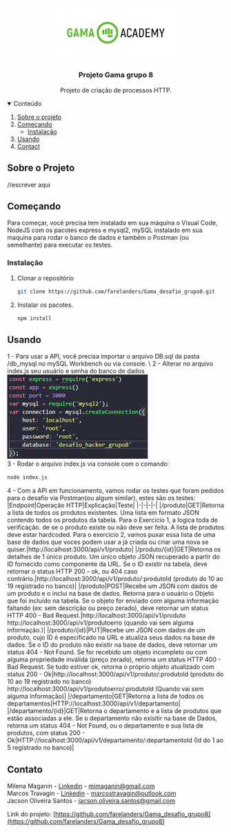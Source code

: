 <div align=center><img src='./imgpaste/gamalogo.png' width='300'></div>

  <h3 align="center">Projeto Gama grupo 8</h3>

  <p align="center">
    Projeto de criação de processos HTTP.
 

<details open="open">
  <summary>Conteúdo</summary>
  <ol>
    <li>
      <a href="#sobre-o-projeto">Sobre o projeto</a>
    </li>
    <li>
      <a href="#começando">Começando</a>
      <ul>
        <li><a href="#instalação">Instalação</a></li>
      </ul>
    </li>
    <li><a href="#usando">Usando</a></li>
    <li><a href="#contato">Contact</a></li>
  </ol>
</details>



## Sobre o Projeto

//escrever aqui

## Começando

Para começar, você precisa tem instalado em sua máquina o Visual Code, NodeJS com os pacotes express e mysql2, mySQL instalado em sua maquina para rodar o banco de dados e também o Postman (ou semelhante) para executar os testes.

### Instalação

1. Clonar o repositório
   ```sh
   git clone https://github.com/farelanders/Gama_desafio_grupo8.git
   ```
2. Instalar os pacotes.
   ```sh
   npm install
   ```
## Usando

1 - Para usar a API, você precisa importar o arquivo DB.sql da pasta /db_mysql no mySQL Workbench ou via console. \ 
2 - Alterar no arquivo index.js seu usuário e senha do banco de dados
<img src='./imgpaste/2021-06-03-14-42-26.png'> \
3 - Rodar o arquivo index.js via console com o comando:
   ```sh
   node index.js
   ```
4 - Com a API em funcionamento, vamos rodar os testes que foram pedidos para o desafio via Postman(ou algum similar), estes são os testes:
|Endpoint|Operação HTTP|Explicação|Teste|
|-|-|-|-|
|/produto|GET|Retorna a lista de todos os produtos existentes. Uma lista em formato JSON contendo todos os produtos da tabela.  Para o Exercicio 1, a logica toda de verificação. de se o produto existe ou não deve ser feita. A lista de produtos deve estar hardcoded. Para o exercicio 2, vamos puxar essa lista de uma base de dados que voces podem usar a já criada ou criar uma nova se quiser.|http://localhost:3000/api/v1/produto|
|/produto/{id}|GET|Retorna os detalhes de 1 único produto. Um único objeto JSON recuperado a partir do ID fornecido como componente da URL. Se o ID existir na tabela, deve retornar o status HTTP 200 - ok, ou 404 caso contrário.|http://localhost:3000/api/v1/produto/:produtoId (produto do 10 ao 19 registrado no banco)|
|/produto|POST|Recebe um JSON com dados de um produto e o inclui na base de dados. Retorna para o usuário o Objeto que foi incluído na tabela. Se o objeto for enviado com alguma informação faltando (ex: sem descrição ou preço zerado), deve retornar um status HTTP 400 - Bad Request.|http://localhost:3000/api/v1/produto  http://localhost:3000/api/v1/produtoerro (quando vai sem alguma informação.)|
|/produto/{id}|PUT|Recebe um JSON com dados de um produto, cujo ID é especificado na URL e atualiza seus dados na base de dados. Se o ID do produto não existir na base de dados, deve retornar um status 404 - Not Found. Se for recebido um objeto incompleto ou com alguma propriedade inválida (preço zerado), retorna um status HTTP 400 - Bad Request. Se tudo estiver ok, retorna o próprio objeto atualizado com status 200 - Ok|http://localhost:3000/api/v1/produto/:produtoId (produto do 10 ao 19 registrado no banco) http://localhost:3000/api/v1/produtoerro/:produtoId (Quando vai sem alguma informação)|
|/departamento|GET|Retorna a lista de todos os departamentos|HTTP://localhost:3000/api/v1/departamento|
|/departamento/{id}|GET|Retorna o departamento e a lista de produtos que estão associadas a ele. Se o departamento não exisitir na base de Dados, retorna um status 404 - Not Found, ou o departamento e sua lista de produtos, com status 200 - Ok|HTTP://localhost:3000/api/v1/departamento/:departamentoId (Id do 1 ao 5 registrado no banco)|

## Contato

Milena Maganin - [Linkedin](https://www.linkedin.com/in/milenamaganin/) - mimaganin@gmail.com \
Marcos Travagin - [Linkedin](https://linkedin.com/in/marcos-antonio-travagin-41515985) - marcostravagin@outlook.com \
Jacson Oliveira Santos - jacson.oliveira.santos@gmail.com

Link do projeto: [https://github.com/farelanders/Gama_desafio_grupo8](https://github.com/farelanders/Gama_desafio_grupo8)

